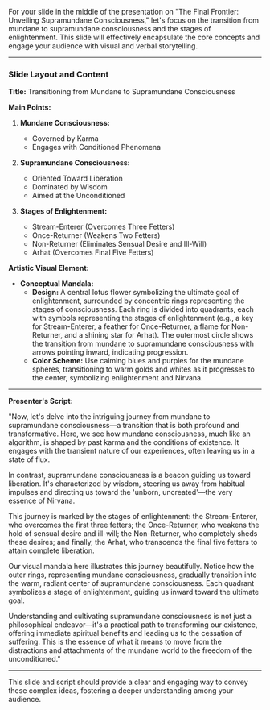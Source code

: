 For your slide in the middle of the presentation on "The Final Frontier: Unveiling Supramundane Consciousness," let's focus on the transition from mundane to supramundane consciousness and the stages of enlightenment. This slide will effectively encapsulate the core concepts and engage your audience with visual and verbal storytelling.

---

### Slide Layout and Content

**Title:** Transitioning from Mundane to Supramundane Consciousness

**Main Points:**

1. **Mundane Consciousness:**
   - Governed by Karma
   - Engages with Conditioned Phenomena

2. **Supramundane Consciousness:**
   - Oriented Toward Liberation
   - Dominated by Wisdom
   - Aimed at the Unconditioned

3. **Stages of Enlightenment:**
   - Stream-Enterer (Overcomes Three Fetters)
   - Once-Returner (Weakens Two Fetters)
   - Non-Returner (Eliminates Sensual Desire and Ill-Will)
   - Arhat (Overcomes Final Five Fetters)

**Artistic Visual Element:**

- **Conceptual Mandala:**
  - **Design:** A central lotus flower symbolizing the ultimate goal of enlightenment, surrounded by concentric rings representing the stages of consciousness. Each ring is divided into quadrants, each with symbols representing the stages of enlightenment (e.g., a key for Stream-Enterer, a feather for Once-Returner, a flame for Non-Returner, and a shining star for Arhat). The outermost circle shows the transition from mundane to supramundane consciousness with arrows pointing inward, indicating progression.
  - **Color Scheme:** Use calming blues and purples for the mundane spheres, transitioning to warm golds and whites as it progresses to the center, symbolizing enlightenment and Nirvana.

---

**Presenter's Script:**

"Now, let's delve into the intriguing journey from mundane to supramundane consciousness—a transition that is both profound and transformative. Here, we see how mundane consciousness, much like an algorithm, is shaped by past karma and the conditions of existence. It engages with the transient nature of our experiences, often leaving us in a state of flux.

In contrast, supramundane consciousness is a beacon guiding us toward liberation. It's characterized by wisdom, steering us away from habitual impulses and directing us toward the 'unborn, uncreated'—the very essence of Nirvana.

This journey is marked by the stages of enlightenment: the Stream-Enterer, who overcomes the first three fetters; the Once-Returner, who weakens the hold of sensual desire and ill-will; the Non-Returner, who completely sheds these desires; and finally, the Arhat, who transcends the final five fetters to attain complete liberation.

Our visual mandala here illustrates this journey beautifully. Notice how the outer rings, representing mundane consciousness, gradually transition into the warm, radiant center of supramundane consciousness. Each quadrant symbolizes a stage of enlightenment, guiding us inward toward the ultimate goal.

Understanding and cultivating supramundane consciousness is not just a philosophical endeavor—it's a practical path to transforming our existence, offering immediate spiritual benefits and leading us to the cessation of suffering. This is the essence of what it means to move from the distractions and attachments of the mundane world to the freedom of the unconditioned."

---

This slide and script should provide a clear and engaging way to convey these complex ideas, fostering a deeper understanding among your audience.